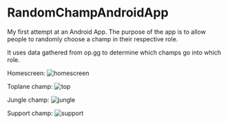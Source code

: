 
# RandomChampAndroidApp
My first attempt at an Android App. The purpose of the app is to allow people to randomly choose a champ in their respective role.

It uses data gathered from op.gg to determine which champs go into which role.

Homescreen:
![homescreen](https://user-images.githubusercontent.com/12042095/131947727-13f62e28-a3aa-4932-b483-46c1b1b72bde.png)

Toplane champ:
![top](https://user-images.githubusercontent.com/12042095/131947748-2f2c809c-3e96-45b4-b234-146f969d15d5.png)

Jungle champ:
![jungle](https://user-images.githubusercontent.com/12042095/131947752-407f3415-6241-4bc2-9118-a64355368e16.png)

Support champ:
![support](https://user-images.githubusercontent.com/12042095/131947751-1cc0fd45-6b10-4565-8436-917285c5637a.png)
